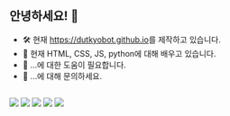 ## 안녕하세요! 👋

- 🛠 현재 <a href="https://dutkyobot.github.io/">https://dutkyobot.github.io</a>를 제작하고 있습니다.
- 🌱 현재 HTML, CSS, JS, python에 대해 배우고 있습니다.
- 🤔 ...에 대한 도움이 필요합니다.
- 💬 ...에 대해 문의하세요.
##
<img src="https://img.shields.io/badge/Chatgpt-D9D9D9?style=flat-square&logo=OpenAI&logoColor=333333"/>
<img src="https://img.shields.io/badge/HTML-E34F26?style=flat-square&logo=HTML5&logoColor=white"/>
<img src="https://img.shields.io/badge/CSS-1572B6?style=flat-square&logo=CSS3&logoColor=white"/>
<img src="https://img.shields.io/badge/JS-F7DF1E?style=flat-square&logo=JSS&logoColor=333333"/>
<img src="https://img.shields.io/badge/Python-ffdf76?style=flat-square&logo=Python&logoColor=333333"/>

<!-- https://img.shields.io/badge/기술명-색상코드?style=flat-square&logo=로고&logoColor=색상 -->
